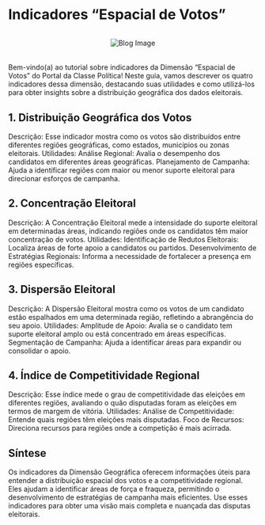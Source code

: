 # Indicadores “Espacial de Votos”

<div style="max-height: 400px; max-width: 100%; overflow: hidden; display: flex; justify-content: center; align-items: center; border-radius: 10px; margin-bottom: 32px; margin-top: 32px">
  <img src="/img/blog/vote.png" alt="Blog Image" style="max-height: 100%; max-width: 100%; object-fit: contain;">
</div>

Bem-vindo(a) ao tutorial sobre indicadores da Dimensão “Espacial de Votos” do Portal da Classe Política! Neste guia, vamos descrever os quatro indicadores dessa dimensão, destacando suas utilidades e como utilizá-los para obter insights sobre a distribuição geográfica dos dados eleitorais.

## 1. Distribuição Geográfica dos Votos

Descrição: Esse indicador mostra como os votos são distribuídos entre diferentes regiões geográficas, como estados, municípios ou zonas eleitorais.
Utilidades: Análise Regional: Avalia o desempenho dos candidatos em diferentes áreas geográficas.
Planejamento de Campanha: Ajuda a identificar regiões com maior ou menor suporte eleitoral para direcionar esforços de campanha.

## 2. Concentração Eleitoral

Descrição: A Concentração Eleitoral mede a intensidade do suporte eleitoral em determinadas áreas, indicando regiões onde os candidatos têm maior concentração de votos.
Utilidades: Identificação de Redutos Eleitorais: Localiza áreas de forte apoio a candidatos ou partidos.
Desenvolvimento de Estratégias Regionais: Informa a necessidade de fortalecer a presença em regiões específicas.

## 3. Dispersão Eleitoral

Descrição: A Dispersão Eleitoral mostra como os votos de um candidato estão espalhados em uma determinada região, refletindo a abrangência do seu apoio.
Utilidades: Amplitude de Apoio: Avalia se o candidato tem suporte eleitoral amplo ou está concentrado em áreas específicas.
Segmentação de Campanha: Ajuda a identificar áreas para expandir ou consolidar o apoio.

## 4. Índice de Competitividade Regional

Descrição: Esse índice mede o grau de competitividade das eleições em diferentes regiões, avaliando o quão disputadas foram as eleições em termos de margem de vitória.
Utilidades: Análise de Competitividade: Entende quais regiões têm eleições mais disputadas.
Foco de Recursos: Direciona recursos para regiões onde a competição é mais acirrada.

## Síntese

Os indicadores da Dimensão Geográfica oferecem informações úteis para entender a distribuição espacial dos votos e a competitividade regional. Eles ajudam a identificar áreas de força e fraqueza, permitindo o desenvolvimento de estratégias de campanha mais eficientes. Use esses indicadores para obter uma visão mais completa e nuançada das disputas eleitorais.

